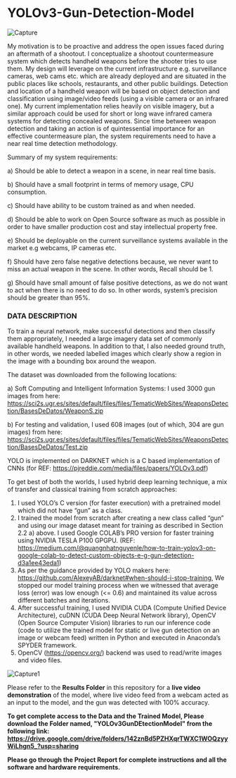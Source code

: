 # YOLOv3-Gun-Detection-Model

![Capture](https://user-images.githubusercontent.com/63171468/86397111-35504200-bc71-11ea-848d-e2f45e305bb6.JPG)









My motivation is to be proactive and address the open issues faced during an aftermath of a shootout. I conceptualize a shootout countermeasure system which detects handheld weapons before the shooter tries to use them. My design will leverage on the current infrastructure e.g. surveillance cameras, web cams etc. which are already deployed and are situated in the public places like schools, restaurants, and other public buildings. Detection and location of a handheld weapon will be based on object detection and classification using image/video feeds (using a visible camera or an infrared one). My current implementation relies heavily on visible imagery, but a similar approach could be used for short or long wave infrared camera systems for detecting concealed weapons. Since time between weapon detection and taking an action is of quintessential importance for an effective countermeasure plan, the system requirements need to have a near real time detection methodology.


Summary of my system requirements:

a)	Should be able to detect a weapon in a scene, in near real time basis.

b)	Should have a small footprint in terms of memory usage, CPU consumption.

c)	Should have ability to be custom trained as and when needed.

d)	Should be able to work on Open Source software as much as possible in order to have smaller production cost and stay intellectual property free.

e)	Should be deployable on the current surveillance systems available in the market e.g webcams, IP cameras etc.

f)	Should have zero false negative detections because, we never want to miss an actual weapon in the scene. In other words, Recall should be 1.

g)	Should have small amount of false positive detections, as we do not want to act when there is no need to do so. In other words, system’s precision should be greater than 95%.   

### **DATA DESCRIPTION**


To train a neural network, make successful detections and then classify them appropriately, I needed a large imagery data set of commonly available handheld weapons. In addition to that, I also needed ground truth, in other words, we needed labelled images which clearly show a region in the image with a bounding box around the weapon. 

The dataset was downloaded from the following locations:

a)	Soft Computing and Intelligent Information Systems: I used 3000 gun images from here: https://sci2s.ugr.es/sites/default/files/files/TematicWebSites/WeaponsDetection/BasesDeDatos/WeaponS.zip

b)	For testing and validation, I used 608 images (out of which, 304 are gun images) from here: https://sci2s.ugr.es/sites/default/files/files/TematicWebSites/WeaponsDetection/BasesDeDatos/Test.zip

YOLO is implemented on DARKNET which is a C based implementation of CNNs (for REF: https://pjreddie.com/media/files/papers/YOLOv3.pdf)

To get best of both the worlds, I used hybrid deep learning technique, a mix of transfer and classical training from scratch approaches:
1)	I used YOLO’s C version (for faster execution) with a pretrained model which did not have “gun” as a class.
2)	I trained the model from scratch after creating a new class called “gun” and using our image dataset meant for training as described in Section 2.2 a) above. I used Google COLAB’s PRO version for faster training using NVIDIA TESLA P100 GPGPU.
(REF: https://medium.com/@quangnhatnguyenle/how-to-train-yolov3-on-google-colab-to-detect-custom-objects-e-g-gun-detection-d3a1ee43eda1)
3)	As per the guidance provided by YOLO makers here: https://github.com/AlexeyAB/darknet#when-should-i-stop-training, We stopped our model training process when we witnessed that average loss (error) was low enough (<= 0.6) and maintained its value across different batches and iterations. 
4)	After successful training, I used NVIDIA CUDA (Compute Unified Device Architecture), cuDNN (CUDA Deep Neural Network library), OpenCV (Open Source Computer Vision) libraries to run our inference code (code to utilize the trained model for static or live gun detection on an image or webcam feed) written in Python and executed in Anaconda’s SPYDER framework. 
5)	OpenCV (https://opencv.org/) backend was used to read/write images and video files.





![Capture1](https://user-images.githubusercontent.com/63171468/86397116-384b3280-bc71-11ea-9582-c396ce51ab14.JPG)




Please refer to the **Results Folder** in this repository for a **live video demonstration** of the model, where live video feed from a webcam acted as an input to the model, and the gun was detected with 100% accuracy.

**To get complete access to the Data and the Trained Model, Please download the Folder named, "YOLOv3GunDEtectionModel" from the following link:
https://drive.google.com/drive/folders/142znBd5PZHXqrTWXC1WOQzyyWiLhgn5_?usp=sharing**

**Please go through the Project Report for complete instructions and all the software and hardware requirements.**


